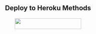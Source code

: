 ## <p align="center">Deploy to Heroku Methods</p>


<p align="center"><a href="https://heroku.com/deploy?template=https://github.com/Madixz/live"> <img src="https://img.shields.io/badge/Deploy%20To%20Heroku-blue?style=flat&logo=heroku" width="210" height="34.45" /></a></p>

<br>
